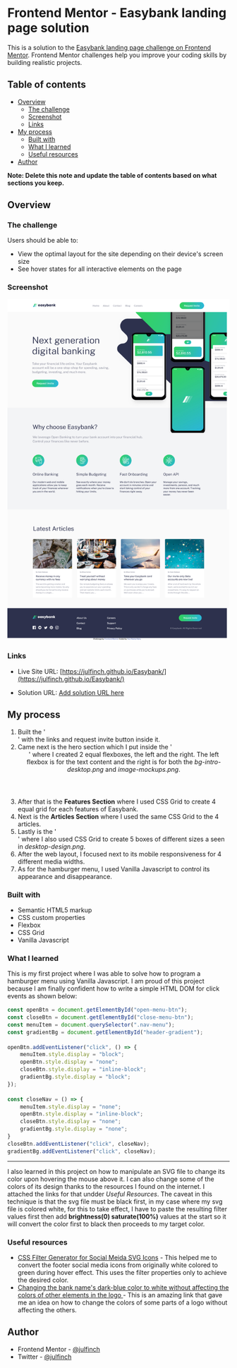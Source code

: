# Frontend Mentor - Easybank landing page solution

This is a solution to the [Easybank landing page challenge on Frontend Mentor](https://www.frontendmentor.io/challenges/easybank-landing-page-WaUhkoDN). Frontend Mentor challenges help you improve your coding skills by building realistic projects. 

## Table of contents

- [Overview](#overview)
  - [The challenge](#the-challenge)
  - [Screenshot](#screenshot)
  - [Links](#links)
- [My process](#my-process)
  - [Built with](#built-with)
  - [What I learned](#what-i-learned)
  - [Useful resources](#useful-resources)
- [Author](#author)

**Note: Delete this note and update the table of contents based on what sections you keep.**

## Overview

### The challenge

Users should be able to:

- View the optimal layout for the site depending on their device's screen size
- See hover states for all interactive elements on the page

### Screenshot

![](./screenshot.png)

### Links

- Live Site URL: [https://julfinch.github.io/Easybank/](https://julfinch.github.io/Easybank/)

- Solution URL: [Add solution URL here](https://your-solution-url.com)


## My process

1. Built the '<nav>' with the links and request invite button inside it.
2. Came next is the hero section which I put inside the '<header>' where I created 2 equal flexboxes, the left and the right. The left flexbox is for the text content and the right is for both the *bg-intro-desktop.png* and *image-mockups.png*.
3. After that is the **Features Section** where I used CSS Grid to create 4 equal grid for each features of Easybank.
4. Next is the **Articles Section** where I used the same CSS Grid to the 4 articles.
5. Lastly is the '<footer>' where I also used CSS Grid to create 5 boxes of different sizes a seen in *desktop-design.png*.
6. After the web layout, I focused next to its mobile responsiveness for 4 different media widths.
7. As for the hamburger menu, I used Vanilla Javascript to control its appearance and disappearance.

### Built with

- Semantic HTML5 markup
- CSS custom properties
- Flexbox
- CSS Grid
- Vanilla Javascript

### What I learned

This is my first project where I was able to solve how to program a hamburger menu using Vanilla Javascript. I am proud of this project because I am finally confident how to write a simple HTML DOM for click events as shown below:

```js
const openBtn = document.getElementById("open-menu-btn");
const closeBtn = document.getElementById("close-menu-btn");
const menuItem = document.querySelector(".nav-menu");
const gradientBg = document.getElementById("header-gradient");

openBtn.addEventListener("click", () => {
    menuItem.style.display = "block";
    openBtn.style.display = "none";
    closeBtn.style.display = "inline-block";
    gradientBg.style.display = "block";
});

const closeNav = () => {
    menuItem.style.display = "none";
    openBtn.style.display = "inline-block";
    closeBtn.style.display = "none";
    gradientBg.style.display = "none";
}
closeBtn.addEventListener("click", closeNav);
gradientBg.addEventListener("click", closeNav);
```

---

I also learned in this project on how to manipulate an SVG file to change its color upon hovering the mouse above it. I can also change some of the colors of its design thanks to the resources I found on the internet. I attached the links for that undder *Useful Resources*. The caveat in this technique is that the svg file must be black first, in my case where my svg file is colored white, for this to take effect, I have to paste the resulting filter values first then add **brightness(0) saturate(100%)** values at the start so it will convert the color first to black then proceeds to my target color.


### Useful resources

- [CSS Filter Generator for Social Meida SVG Icons](https://codepen.io/sosuke/pen/Pjoqqp) - This helped me to convert the footer social media icons from originally white colored to green during hover effect. This uses the filter properties only to achieve the desired color.
- [Changing the bank name's dark-blue color to white without affecting the colors of other elements in the logo ](https://stackoverflow.com/a/50213445) - This is an amazing link that gave me an idea on how to change the colors of some parts of a logo without affecting the others.

## Author

- Frontend Mentor - [@julfinch](https://www.frontendmentor.io/profile/julfinch)
- Twitter - [@julfinch](https://www.twitter.com/julfinch)
